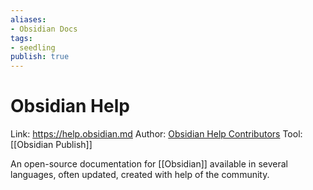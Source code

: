 ```yaml
---
aliases: 
- Obsidian Docs
tags:
- seedling
publish: true
---
```


# Obsidian Help

Link: https://help.obsidian.md
Author: [Obsidian Help Contributors](https://github.com/obsidianmd/obsidian-docs/graphs/contributors)
Tool: [[Obsidian Publish]]

An open-source documentation for [[Obsidian]] available in several languages, often updated, created with help of the community.
